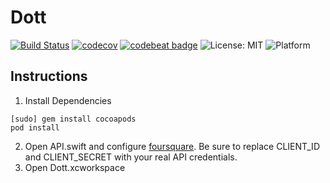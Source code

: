 # Dott

[![Build Status](https://travis-ci.org/fnxpt/Dott.svg?branch=develop)](https://travis-ci.org/fnxpt/Dott)
 [![codecov](https://codecov.io/gh/fnxpt/Dott/branch/develop/graph/badge.svg)](https://codecov.io/gh/fnxpt/Dott)
[![codebeat badge](https://codebeat.co/badges/9a620739-da86-423a-b200-7e0446837e5d)](https://codebeat.co/projects/github-com-fnxpt-dott-develop)
![License: MIT](https://img.shields.io/badge/License-MIT-blue.svg)
![Platform](https://img.shields.io/badge/platform-ios-informational.svg)

## Instructions

1. Install Dependencies
```console
[sudo] gem install cocoapods
pod install
```
2. Open API.swift and configure [foursquare](https://developer.foursquare.com). Be sure to replace CLIENT_ID and CLIENT_SECRET with your real API credentials.
3. Open Dott.xcworkspace
